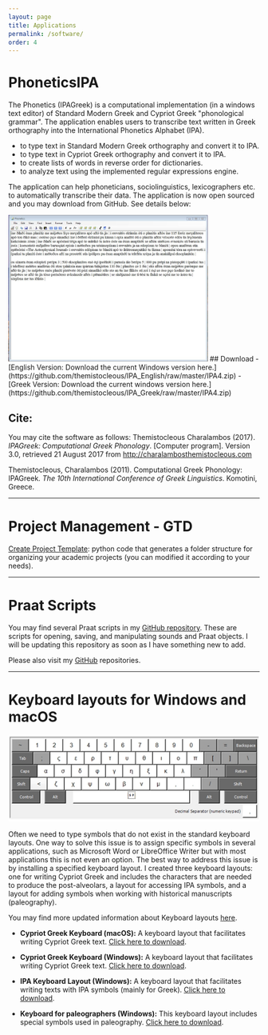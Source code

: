 ```yaml
---
layout: page
title: Applications
permalink: /software/
order: 4
---
```


# PhoneticsIPA
The Phonetics (IPAGreek) is a computational implementation (in a windows text editor) of Standard Modern Greek and Cypriot Greek "phonological grammar". The application enables users to transcribe text written in Greek orthography into the International Phonetics Alphabet (IPA).

- to type text in Standard Modern Greek orthography and convert it to IPA.
- to type text in Cypriot Greek orthography and convert it to IPA.
- to create lists of words in reverse order for dictionaries.
- to analyze text using the implemented regular expressions engine.

The application can help phoneticians, sociolinguistics, lexicographers etc. to automatically transcribe their data.  The application is now open sourced and you may download from GitHub. See details below:

<img src="/img/img_papers/englishipa.jpg" alt="IPA4" style="width: 400px;"/>
## Download
- [English Version: Download the current Windows version here.](https://github.com/themistocleous/IPA_English/raw/master/IPA4.zip)
- [Greek Version: Download the current windows version here.](https://github.com/themistocleous/IPA_Greek/raw/master/IPA4.zip)

## Cite:
You may cite the software as follows:
Themistocleous Charalambos (2017).  *IPAGreek: Computational Greek Phonology*. [Computer program]. Version 3.0, retrieved 21 August 2017 from http://charalambosthemistocleous.com

Themistocleous, Charalambos (2011). Computational Greek Phonology: IPAGreek. *The 10th International Conference of Greek Linguistics*. Komotini, Greece.

---
# Project Management - GTD
[Create Project Template](https://github.com/themistocleous/create_project_template): python code that generates a folder structure for organizing your academic projects (you can modified it according to your needs).

---
# Praat Scripts

You may find several Praat scripts in my [GitHub repository](https://github.com/themistocleous/praat_scripts). These are scripts for opening, saving, and manipulating sounds and Praat objects. I will be updating this repository as soon as I have something new to add.


Please also visit my [GitHub](https://github.com/themistocleous) repositories.

---

# Keyboard layouts for Windows and macOS
![CG2](https://github.com/themistocleous/Keyboard_Layouts/raw/master/CG2.jpg)

Often we need to type symbols that do not exist in the standard keyboard layouts. One way to solve this issue is to assign specific symbols in several applications, such as Microsoft Word or LibreOffice Writer but with most applications this is not even an option. The best way to address this issue is by installing a specified keyboard layout. I created three keyboard layouts: one for writing Cypriot Greek and includes the characters that are needed to produce the post-alveolars,  a layout for accessing IPA symbols, and a layout for adding symbols when working with historical manuscripts (paleography).

You may find more updated information about Keyboard layouts [here](https://github.com/themistocleous/Keyboard_Layouts).

- **Cypriot Greek Keyboard (macOS):** A keyboard layout that facilitates writing Cypriot Greek text. [Click here to download](https://github.com/themistocleous/Keyboard_Layouts/raw/master/CypriotGreek_MAC.zip).

- **Cypriot Greek Keyboard (Windows):** A keyboard layout that facilitates writing Cypriot Greek text. [Click here to download](https://github.com/themistocleous/Keyboard_Layouts/raw/master/CypriotGreekMonotonic.zip).

- **IPA Keyboard Layout (Windows):** A keyboard layout that facilitates writing texts with IPA symbols (mainly for Greek). [Click here to download](https://github.com/themistocleous/Keyboard_Layouts/raw/master/KeyboardLayout_IPAGreek.zip).

- **Keyboard for paleographers (Windows):** This keyboard layout includes special symbols used in paleography. [Click here to download](https://github.com/themistocleous/Keyboard_Layouts/raw/master/KeyboardLayout_Paleographic.zip).